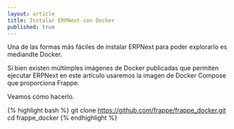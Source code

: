 ```yaml
---
layout: article
title: Instalar ERPNext con Docker
published: true
---
```

Una de las formas más fáciles de instalar ERPNext para poder explorarlo es mediandte Docker.

Si bien existen múltimples imágenes de Docker publicadas que permiten ejecutar ERPNext en este artículo usaremos la imagen de Docker Compose que proporciona Frappe.

Veamos cómo hacerlo.

{% highlight bash %}
git clone https://github.com/frappe/frappe_docker.git
cd frappe_docker
{% endhighlight %}
